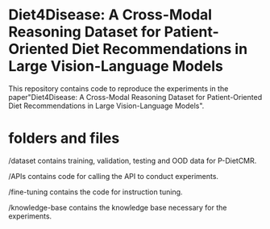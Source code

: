 # Diet4Disease: A Cross-Modal Reasoning Dataset for Patient-Oriented Diet Recommendations in Large Vision-Language Models
This repository contains code to reproduce the experiments in the paper"Diet4Disease: A Cross-Modal Reasoning Dataset for Patient-Oriented Diet Recommendations in Large Vision-Language Models".

# folders and files

/dataset contains training, validation, testing and OOD data for P-DietCMR.

/APIs contains code for calling the API to conduct experiments. 

/fine-tuning contains the code for instruction tuning.

/knowledge-base contains the knowledge base necessary for the experiments.
